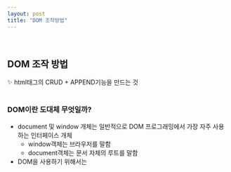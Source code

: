 ```yaml
---
layout: post
title: "DOM 조작방법"
---
```


<br />

## DOM 조작 방법

<aside>
✨ html태그의 CRUD + APPEND기능을 만드는 것
</aside>


<br />

### DOM이란 도대체 무엇일까?
  - document 및 window 개체는 일반적으로 DOM 프로그래밍에서 가장 자주 사용하는 인터페이스 개체
      - window객체는 브라우저를 말함
      - document객체는 문서 자체의 루트를 말함
  - DOM을 사용하기 위해서는 <script>태그를 사용하면 됨
  - DOM은 자바스크립트 언어의 일부가 아님
  - 웹 페이지를 구축하는 데 사용되는 Web API임
  - **웹에서 html문서의** **구조와 내용과 스타일을 구성**하는 모델
  - DOM을 통해서 문서와 해당 요소에 접근 가능
  - 자바스크립트 언어에는 웹 페이지, HTML문서, SVG문서 및 구성 요소 부분에 대한 모델이나 개념이 없음
  - Document Object Model의 약자로 자바스크립트 언어를 사용하여 웹 페이지를 제어하기 위한 목적으로 HTML 요소를 객체처럼 다룰 수 있는 모델
  HTML로 구성된 웹 페이지를 동적으로 움직이게 가능함
 
 <br />
  
### DOM으로 HTML 조작하기
  - 자주 사용하는 인터페이스 개체인 document에는 많은 메소드가 있지만 집중할 부분은 CRUD
      - createElement - **CREATE**(새로운 element를 만드는 방법)
          - 생성 : `const tweetDiv = document.createElement('div')` → 공중부양 상태(element를 만들어는 놨으나 아직 연결된 점이 없음)
          - 트리 구조와 연결 : `document.body.append(tweetDiv)`
      - querySelector, querySelectorAll - **READ**(DOM으로 HTML 엘리먼트의 정보를 조회)
          - 자바스크립트에서 변수의 값을 조회하는 건
              1. 변수의 이름으로 직접 조회
              2. 참조 자료형인 배열은 index를,
              3. 객체는 key를 이용해 값을 조회할 수 있음

              ⭐ 하지만 DOM은 조금 특별한 방법을 사용해야 함 → `querySelector`, `querySelectorAll`

          - `getElementById`와 동일한 동작
          - container에 추가하는 코드는 아래와 같다

              ```jsx
              const container = document.querySelector('#container')
              const tweetDiv = document.createElement('div')
              container.append(tweetDiv)
              ```

      - textContent, id, classList, setAttribute - **UPDATE**
          - 기존에 생성한 빈 div 태그를 업데이트함
          - textContent를 사용해서 비어있는 div 엘리먼트에 문자열 입력 가능

          ```jsx
          oneDiv.textContent = 'dev';
          ```

      - remove, removeChild, `innerHTML = ""` , `textContent = ""` - **DELETE**
          - 삭제하려는 엘리먼트의 위치를 알고 있는 경우  `remove`

              ```jsx
              const container = document.querySelector('#container')
              const tweetDiv = document.createElement('div')
              container.append(tweetDiv)
              tweetDiv.remove() // 이렇게 append 했던 엘리먼트를 삭제할 수 있다.
              ```

          - 여러 개의 자식 엘리먼트를 지울 경우 `innerHTML`

          ```jsx
          document.querySelector('#container').innerHTML = '';
          ```

          - innerHTML을 대신할 `removeChild` : container의 첫 번째 자식 엘리먼트를 제거(존재할 경우)

          ```jsx
          const container = document.querySelector('#container');
          while (container.firstChild) {
            container.removeChild(container.firstChild);
          }
          ```
                
            
